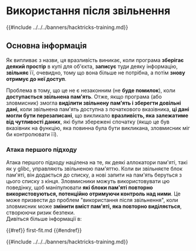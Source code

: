# Використання після звільнення

{{#include ../../../banners/hacktricks-training.md}}

## Основна інформація

Як випливає з назви, ця вразливість виникає, коли програма **зберігає деякий простір** в купі для об'єкта, **записує** туди деяку інформацію, **звільняє** її, очевидно, тому що вона більше не потрібна, а потім **знову отримує до неї доступ**.

Проблема в тому, що це не є незаконним (не **буде помилок**), коли **доступається звільнена пам'ять**. Отже, якщо програма (або зловмисник) змогла **виділити звільнену пам'ять і зберегти довільні дані**, коли звільнена пам'ять доступна з початкового вказівника, **ці дані могли бути перезаписані**, що викликало **вразливість, яка залежатиме від чутливості даних**, які були збережені спочатку (якщо це був вказівник на функцію, яка повинна була бути викликана, зловмисник міг би контролювати її).

### Атака першого підходу

Атака першого підходу націлена на те, як деякі аллокатори пам'яті, такі як у glibc, управляють звільненою пам'яттю. Коли ви звільняєте блок пам'яті, він додається до списку, а нові запити на пам'ять беруться з цього списку з кінця. Зловмисники можуть використовувати цю поведінку, щоб маніпулювати **які блоки пам'яті повторно використовуються, потенційно отримуючи контроль над ними**. Це може призвести до проблем "використання після звільнення", коли зловмисник може **змінити вміст пам'яті, яка повторно виділяється**, створюючи ризик безпеки.\
Дивіться більше інформації в:

{{#ref}}
first-fit.md
{{#endref}}

{{#include ../../../banners/hacktricks-training.md}}
